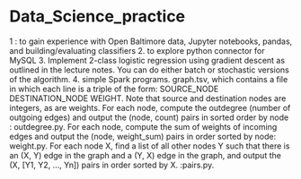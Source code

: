 # Data_Science_practice
1 : to gain experience with Open Baltimore data, Jupyter notebooks, pandas, and building/evaluating classifiers
2. to explore python connector for MySQL 
3. Implement 2-class logistic regression using gradient descent as outlined in the lecture notes. You can do either batch or stochastic versions of the algorithm.
4. simple Spark programs. graph.tsv, which contains a file in which each line is a triple of the form: SOURCE_NODE <TAB> DESTINATION_NODE <TAB> WEIGHT. Note that source and destination nodes are integers, as are weights. 
    For each node, compute the outdegree (number of outgoing edges) and output the (node, count) pairs in sorted order by node : outdegree.py.
    For each node, compute the sum of weights of incoming edges and output the (node, weight_sum) pairs in order sorted by node: weight.py.
    For each node X, find a list of all other nodes Y such that there is an (X, Y) edge in the graph and a (Y, X) edge in the graph, and output the (X, [Y1, Y2, ..., Yn]) pairs in order sorted by X. :pairs.py. 
